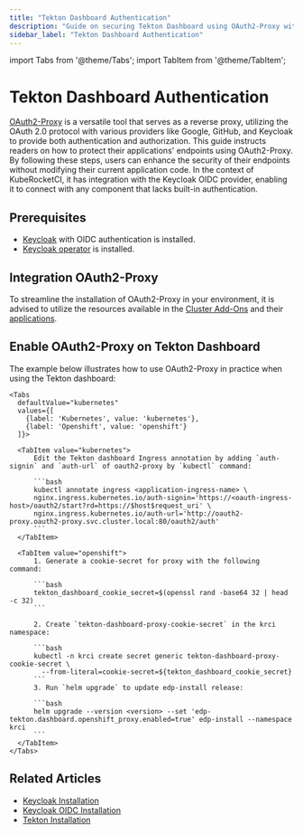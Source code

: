 ```yaml
---
title: "Tekton Dashboard Authentication"
description: "Guide on securing Tekton Dashboard using OAuth2-Proxy with Keycloak OIDC provider, enhancing endpoint security within KubeRocketCI."
sidebar_label: "Tekton Dashboard Authentication"
---
```

<!-- markdownlint-disable MD025 -->

import Tabs from '@theme/Tabs';
import TabItem from '@theme/TabItem';

# Tekton Dashboard Authentication

<head>
  <link rel="canonical" href="https://docs.kuberocketci.io/docs/operator-guide/auth/oauth2-proxy" />
</head>

[OAuth2-Proxy](https://oauth2-proxy.github.io/oauth2-proxy/) is a versatile tool that serves as a reverse proxy, utilizing the OAuth 2.0 protocol with various providers like Google, GitHub, and Keycloak to provide both authentication and authorization. This guide instructs readers on how to protect their applications' endpoints using OAuth2-Proxy. By following these steps, users can enhance the security of their endpoints without modifying their current application code. In the context of KubeRocketCI, it has integration with the Keycloak OIDC provider, enabling it to connect with any component that lacks built-in authentication.

## Prerequisites

* [Keycloak](keycloak.md) with OIDC authentication is installed.
* [Keycloak operator](../add-ons-overview.md) is installed.

## Integration OAuth2-Proxy

To streamline the installation of OAuth2-Proxy in your environment, it is advised to utilize the resources available in the [Cluster Add-Ons](https://github.com/epam/edp-cluster-add-ons/tree/main/clusters/core/addons/oauth2-proxy) and their [applications](https://github.com/epam/edp-cluster-add-ons/blob/main/chart/values.yaml#L120).

## Enable OAuth2-Proxy on Tekton Dashboard

The example below illustrates how to use OAuth2-Proxy in practice when using the Tekton dashboard:

    <Tabs
      defaultValue="kubernetes"
      values={[
        {label: 'Kubernetes', value: 'kubernetes'},
        {label: 'Openshift', value: 'openshift'}
      ]}>

      <TabItem value="kubernetes">
          Edit the Tekton dashboard Ingress annotation by adding `auth-signin` and `auth-url` of oauth2-proxy by `kubectl` command:

          ```bash
          kubectl annotate ingress <application-ingress-name> \
          nginx.ingress.kubernetes.io/auth-signin='https://<oauth-ingress-host>/oauth2/start?rd=https://$host$request_uri' \
          nginx.ingress.kubernetes.io/auth-url='http://oauth2-proxy.oauth2-proxy.svc.cluster.local:80/oauth2/auth'
          ```
      </TabItem>

      <TabItem value="openshift">
          1. Generate a cookie-secret for proxy with the following command:

          ```bash
          tekton_dashboard_cookie_secret=$(openssl rand -base64 32 | head -c 32)
          ```

          2. Create `tekton-dashboard-proxy-cookie-secret` in the krci namespace:

          ```bash
          kubectl -n krci create secret generic tekton-dashboard-proxy-cookie-secret \
            --from-literal=cookie-secret=${tekton_dashboard_cookie_secret}
          ```
          3. Run `helm upgrade` to update edp-install release:

          ```bash
          helm upgrade --version <version> --set 'edp-tekton.dashboard.openshift_proxy.enabled=true' edp-install --namespace krci
          ```
      </TabItem>
    </Tabs>

## Related Articles

* [Keycloak Installation](keycloak.md)
* [Keycloak OIDC Installation](configure-keycloak-oidc-eks.md)
* [Tekton Installation](../install-tekton.md)
